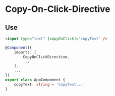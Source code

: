 # Copy-On-Click-Directive

## Use
```html
<input type="text" [copyOnClick]="copyText" />
```

```typescript
@Component({
    imports: [
        CopyOnClickDirective,
        ...
    ],
    ...
})
export class AppComponent {
    copyText: string = 'CopyText...'
}
```